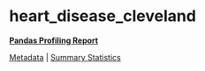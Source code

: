 # heart_disease_cleveland

[**Pandas Profiling Report**](https://epistasislab.github.io/pmlb/profile/heart_disease_cleveland.html)

[Metadata](metadata.yaml) | [Summary Statistics](summary_stats.tsv)

